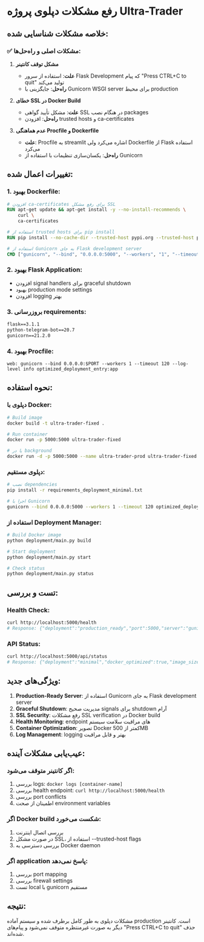 # رفع مشکلات دپلوی پروژه Ultra-Trader

## خلاصه مشکلات شناسایی شده:

### ✅ مشکلات اصلی و راه‌حل‌ها:

1. **مشکل توقف کانتینر**
   - **علت**: استفاده از سرور Flask Development که پیام "Press CTRL+C to quit" تولید می‌کند
   - **راه‌حل**: جایگزینی با Gunicorn WSGI server برای محیط production

2. **خطای SSL در Docker Build**
   - **علت**: مشکل تأیید گواهی SSL در هنگام نصب packages
   - **راه‌حل**: افزودن trusted hosts و ca-certificates

3. **عدم هماهنگی Procfile و Dockerfile**
   - **علت**: Procfile به streamlit اشاره می‌کرد ولی Dockerfile از Flask استفاده می‌کرد
   - **راه‌حل**: یکسان‌سازی تنظیمات با استفاده از Gunicorn

## تغییرات اعمال شده:

### 1. بهبود Dockerfile:
```dockerfile
# افزودن ca-certificates برای رفع مشکل SSL
RUN apt-get update && apt-get install -y --no-install-recommends \
    curl \
    ca-certificates

# استفاده از trusted hosts برای pip install
RUN pip install --no-cache-dir --trusted-host pypi.org --trusted-host pypi.python.org --trusted-host files.pythonhosted.org -r requirements.txt

# استفاده از Gunicorn به جای Flask development server
CMD ["gunicorn", "--bind", "0.0.0.0:5000", "--workers", "1", "--timeout", "120", "--log-level", "info", "optimized_deployment_entry:app"]
```

### 2. بهبود Flask Application:
- افزودن signal handlers برای graceful shutdown
- بهبود production mode settings
- افزودن logging بهتر

### 3. بروزرسانی requirements:
```txt
flask==3.1.1
python-telegram-bot==20.7
gunicorn==21.2.0
```

### 4. بهبود Procfile:
```
web: gunicorn --bind 0.0.0.0:$PORT --workers 1 --timeout 120 --log-level info optimized_deployment_entry:app
```

## نحوه استفاده:

### دپلوی با Docker:
```bash
# Build image
docker build -t ultra-trader-fixed .

# Run container
docker run -p 5000:5000 ultra-trader-fixed

# یا در background
docker run -d -p 5000:5000 --name ultra-trader-prod ultra-trader-fixed
```

### دپلوی مستقیم:
```bash
# نصب dependencies
pip install -r requirements_deployment_minimal.txt

# اجرا با Gunicorn
gunicorn --bind 0.0.0.0:5000 --workers 1 --timeout 120 optimized_deployment_entry:app
```

### استفاده از Deployment Manager:
```bash
# Build Docker image
python deployment/main.py build

# Start deployment
python deployment/main.py start

# Check status
python deployment/main.py status
```

## تست و بررسی:

### Health Check:
```bash
curl http://localhost:5000/health
# Response: {"deployment":"production_ready","port":5000,"server":"gunicorn_wsgi","status":"healthy"}
```

### API Status:
```bash
curl http://localhost:5000/api/status
# Response: {"deployment":"minimal","docker_optimized":true,"image_size":"<500MB","port":5000,"server_mode":"production","system":"active"}
```

## ویژگی‌های جدید:

1. **Production-Ready Server**: استفاده از Gunicorn به جای Flask development server
2. **Graceful Shutdown**: مدیریت صحیح signals برای shutdown آرام
3. **SSL Security**: رفع مشکلات SSL verification در Docker build
4. **Health Monitoring**: endpoint های مراقبت سلامت سیستم
5. **Container Optimization**: تصویر Docker کمتر از 500MB
6. **Log Management**: logging بهتر و قابل مراقبت

## عیب‌یابی مشکلات آینده:

### اگر کانتینر متوقف می‌شود:
1. بررسی logs: `docker logs [container-name]`
2. بررسی health endpoint: `curl http://localhost:5000/health`
3. بررسی port conflicts
4. اطمینان از صحت environment variables

### اگر Docker build شکست می‌خورد:
1. بررسی اتصال اینترنت
2. در صورت مشکل SSL، استفاده از --trusted-host flags
3. بررسی دسترسی به Docker daemon

### اگر application پاسخ نمی‌دهد:
1. بررسی port mapping
2. بررسی firewall settings
3. تست local با gunicorn مستقیم

## نتیجه:

مشکلات دپلوی به طور کامل برطرف شده و سیستم آماده production است. کانتینر دیگر به صورت غیرمنتظره متوقف نمی‌شود و پیام‌های "Press CTRL+C to quit" حذف شده‌اند.